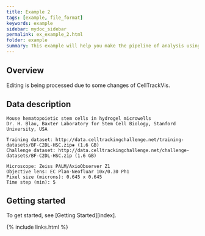```yaml
---
title: Example 2
tags: [example, file_format]
keywords: example
sidebar: mydoc_sidebar
permalink: ex_example_2.html
folder: example
summary: This example will help you make the pipeline of analysis using CellTrackVis.
---
```


## Overview

Editing is being processed due to some changes of CellTrackVis.

## Data description
```
Mouse hematopoietic stem cells in hydrogel microwells
Dr. H. Blau, Baxter Laboratory for Stem Cell Biology, Stanford University, USA

Training dataset: http://data.celltrackingchallenge.net/training-datasets/BF-C2DL-HSC.zip✱ (1.6 GB)
Challenge dataset: http://data.celltrackingchallenge.net/challenge-datasets/BF-C2DL-HSC.zip (1.6 GB)

Microscope: Zeiss PALM/AxioObserver Z1
Objective lens: EC Plan-Neofluar 10x/0.30 Ph1
Pixel size (microns): 0.645 x 0.645
Time step (min): 5
```

## Getting started

To get started, see [Getting Started][index].

{% include links.html %}
